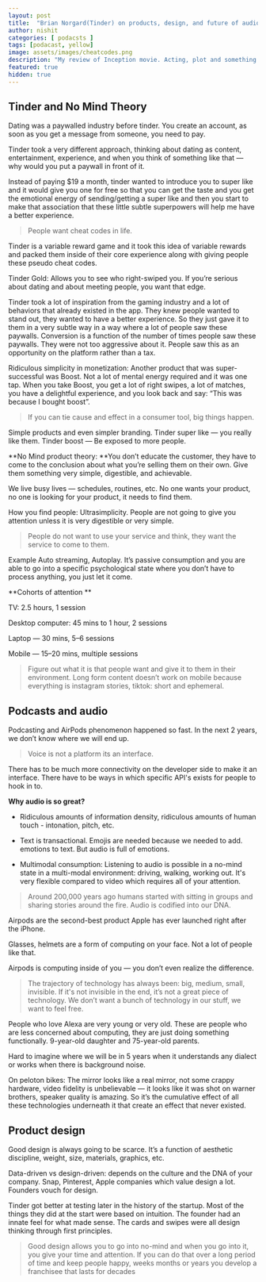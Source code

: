 ```yaml
---
layout: post
title:  "Brian Norgard(Tinder) on products, design, and future of audio."
author: nishit
categories: [ podacsts ]
tags: [podacast, yellow]
image: assets/images/cheatcodes.png
description: "My review of Inception movie. Acting, plot and something else in this short description."
featured: true
hidden: true
---
```



## **Tinder and No Mind Theory**

Dating was a paywalled industry before tinder. You create an account, as soon as you get a message from someone, you need to pay.

Tinder took a very different approach, thinking about dating as content, entertainment, experience, and when you think of something like that — why would you put a paywall in front of it. 

Instead of paying $19 a month, tinder wanted to introduce you to super like and it would give you one for free so that you can get the taste and you get the emotional energy of sending/getting a super like and then you start to make that association that these little subtle superpowers will help me have a better experience.
>  People want cheat codes in life. 

Tinder is a variable reward game and it took this idea of variable rewards and packed them inside of their core experience along with giving people these pseudo cheat codes.

Tinder Gold: Allows you to see who right-swiped you. If you’re serious about dating and about meeting people, you want that edge.

Tinder took a lot of inspiration from the gaming industry and a lot of behaviors that already existed in the app. They knew people wanted to stand out, they wanted to have a better experience. So they just gave it to them in a very subtle way in a way where a lot of people saw these paywalls. Conversion is a function of the number of times people saw these paywalls. They were not too aggressive about it. People saw this as an opportunity on the platform rather than a tax.

Ridiculous simplicity in monetization: Another product that was super-successful was Boost. Not a lot of mental energy required and it was one tap. When you take Boost, you get a lot of right swipes, a lot of matches, you have a delightful experience, and you look back and say: “This was because I bought boost”. 
>  If you can tie cause and effect in a consumer tool, big things happen.

Simple products and even simpler branding. Tinder super like — you really like them. Tinder boost — Be exposed to more people.

**No Mind product theory: **You don’t educate the customer, they have to come to the conclusion about what you’re selling them on their own. Give them something very simple, digestible, and achievable.

We live busy lives — schedules, routines, etc. No one wants your product, no one is looking for your product, it needs to find them.

How you find people: Ultrasimplicity. People are not going to give you attention unless it is very digestible or very simple.
>  People do not want to use your service and think, they want the service to come to them. 

Example Auto streaming, Autoplay. It’s passive consumption and you are able to go into a specific psychological state where you don’t have to process anything, you just let it come.

**Cohorts of attention **

TV: 2.5 hours, 1 session

Desktop computer: 45 mins to 1 hour, 2 sessions

Laptop — 30 mins, 5–6 sessions

Mobile — 15–20 mins, multiple sessions
>  Figure out what it is that people want and give it to them in their environment. Long form content doesn’t work on mobile because everything is instagram stories, tiktok: short and ephemeral.

## Podcasts and audio



Podcasting and AirPods phenomenon happened so fast. In the next 2 years, we don’t know where we will end up.
>  Voice is not a platform its an interface. 

There has to be much more connectivity on the developer side to make it an interface. There have to be ways in which specific API's exists for people to hook in to.

**Why audio is so great?**

* Ridiculous amounts of information density, ridiculous amounts of human touch - intonation, pitch, etc.

* Text is transactional. Emojis are needed because we needed to add. emotions to text. But audio is full of emotions.

* Multimodal consumption: Listening to audio is possible in a no-mind state in a multi-modal environment: driving, walking, working out. It's very flexible compared to video which requires all of your attention.
>  Around 200,000 years ago humans started with sitting in groups and sharing stories around the fire. Audio is codified into our DNA.

Airpods are the second-best product Apple has ever launched right after the iPhone.

Glasses, helmets are a form of computing on your face. Not a lot of people like that. 

Airpods is computing inside of you — you don’t even realize the difference.
>  The trajectory of technology has always been: big, medium, small, invisible. If it's not invisible in the end, it’s not a great piece of technology. We don’t want a bunch of technology in our stuff, we want to feel free.

People who love Alexa are very young or very old. These are people who are less concerned about computing, they are just doing something functionally. 9-year-old daughter and 75-year-old parents.

Hard to imagine where we will be in 5 years when it understands any dialect or works when there is background noise.

On peloton bikes: The mirror looks like a real mirror, not some crappy hardware, video fidelity is unbelievable — it looks like it was shot on warner brothers, speaker quality is amazing. So it’s the cumulative effect of all these technologies underneath it that create an effect that never existed.

## **Product design**



Good design is always going to be scarce. It’s a function of aesthetic discipline, weight, size, materials, graphics, etc. 

Data-driven vs design-driven: depends on the culture and the DNA of your company. Snap, Pinterest, Apple companies which value design a lot. Founders vouch for design. 

Tinder got better at testing later in the history of the startup. Most of the things they did at the start were based on intuition. The founder had an innate feel for what made sense. The cards and swipes were all design thinking through first principles.
>  Good design allows you to go into no-mind and when you go into it, you give your time and attention. If you can do that over a long period of time and keep people happy, weeks months or years you develop a franchisee that lasts for decades

